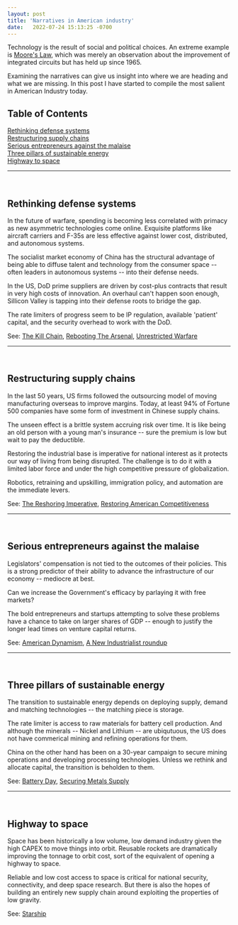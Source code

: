 ```yaml
---
layout: post
title: 'Narratives in American industry'
date:   2022-07-24 15:13:25 -0700
---
```


Technology is the result of social and political choices. An extreme example is [Moore's Law](https://en.wikipedia.org/wiki/Moore%27s_law), which was merely an observation about the improvement of integrated circuits but has held up since 1965.  

Examining the narratives can give us insight into where we are heading and what we are missing. In this post I have started to compile the most salient in American Industry today. 

<h2>Table of Contents</h2>

[Rethinking defense systems](#rethinking-defense-systems)  
[Restructuring supply chains](#restructuring-supply-chains)  
[Serious entrepreneurs against the malaise](#serious-entrepreneurs-against-the-malaise)   
[Three pillars of sustainable energy](#three-pillars-of-sustainable-energy)  
[Highway to space](#highway-to-space)  

---
&nbsp;
## **Rethinking defense systems**
In the future of warfare, spending is becoming less correlated with primacy as new asymmetric technologies come online. Exquisite platforms like aircraft carriers and F-35s are less effective against lower cost, distributed, and autonomous systems. 

The socialist market economy of China has the structural advantage of being able to diffuse talent and technology from the consumer space -- often leaders in autonomous systems -- into their defense needs. 

In the US, DoD prime suppliers are driven by cost-plus contracts that result in very high costs of innovation. An overhaul can't happen soon enough, Sillicon Valley is tapping into their defense roots to bridge the gap.

The rate limiters of progress seem to be IP regulation, available 'patient' capital, and the security overhead to work with the DoD.  

See: [The Kill Chain](https://www.amazon.com/dp/B07W5DH8M6/ref=dp-kindle-redirect?_encoding=UTF8&btkr=1), [Rebooting The Arsenal](https://www.rebootingthearsenal.com/), [Unrestricted Warfare](https://en.wikipedia.org/wiki/Unrestricted_Warfare)

---
&nbsp;
## **Restructuring supply chains**
In the last 50 years, US firms followed the outsourcing model of moving manufacturing overseas to improve margins. Today, at least 94% of Fortune 500 companies have some form of investment in Chinese supply chains. 

The unseen effect is a brittle system accruing risk over time. It is like being an old person with a young man's insurance -- sure the premium is low but wait to pay the deductible. 

Restoring the industrial base is imperative for national interest as it protects our way of living from being disrupted. The challenge is to do it with a limited labor force and under the high competitive pressure of globalization.

Robotics, retraining and upskilling, immigration policy, and automation are the immediate levers.

See: [The Reshoring Imperative](https://americanaffairsjournal.org/2021/11/the-reshoring-imperative/), [Restoring American Competitiveness](https://hbr.org/2009/07/restoring-american-competitiveness)

---
&nbsp;
## **Serious entrepreneurs against the malaise**
Legislators' compensation is not tied to the outcomes of their policies. This is a strong predictor of their ability to advance the infrastructure of our economy -- mediocre at best.  

Can we increase the Government's efficacy by parlaying it with free markets?

The bold entrepreneurs and startups attempting to solve these problems have a chance to take on larger shares of GDP -- enough to justify the longer lead times on venture capital returns.

See: [American Dynamism](https://future.com/building-american-dynamism/), [A New Industrialist roundup](https://noahpinion.substack.com/p/a-new-industrialist-roundup)

---
&nbsp;
## **Three pillars of sustainable energy**
The transition to sustainable energy depends on deploying supply, demand and matching technologies -- the matching piece is storage. 

The rate limiter is access to raw materials for battery cell production. And although the minerals -- Nickel and Lithium -- are ubiqutuous, the US does not have commerical mining and refining operations for them. 

China on the other hand has been on a 30-year campaign to secure mining operations and developing processing technologies. Unless we rethink and allocate capital, the transition is beholden to them.   

See: [Battery Day](https://www.youtube.com/watch?v=l6T9xIeZTds), [Securing Metals Supply](https://open.spotify.com/episode/7eGG2ue1roosknotn7S5K9?si=cd1728ea69d74c23)

---
&nbsp;
## **Highway to space**
Space has been historically a low volume, low demand industry given the high CAPEX to move things into orbit. Reusable rockets are dramatically improving the tonnage to orbit cost, sort of the equivalent of opening a highway to space. 

Reliable and low cost access to space is critical for national security, connectivity, and deep space research. But there is also the hopes of building an entirely new supply chain around exploiting the properties of low gravity. 

See: [Starship](https://en.wikipedia.org/wiki/SpaceX_Starship)

